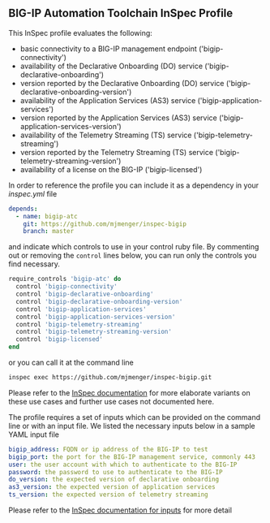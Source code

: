 ## BIG-IP Automation Toolchain InSpec Profile

This InSpec profile evaluates the following:
- basic connectivity to a BIG-IP management endpoint ('bigip-connectivity')
- availability of the Declarative Onboarding (DO) service ('bigip-declarative-onboarding')
- version reported by the Declarative Onboarding (DO) service ('bigip-declarative-onboarding-version')
- availability of the Application Services (AS3) service ('bigip-application-services')
- version reported by the Application Services (AS3) service ('bigip-application-services-version')
- availability of the Telemetry Streaming (TS) service ('bigip-telemetry-streaming')
- version reported by the Telemetry Streaming (TS) service ('bigip-telemetry-streaming-version')
- availability of a license on the BIG-IP ('bigip-licensed')

In order to reference the profile you can include it as a dependency in your *inspec.yml* file
```yaml
depends:
  - name: bigip-atc
    git: https://github.com/mjmenger/inspec-bigip
    branch: master
```
and indicate which controls to use in your control ruby file. By commenting out or removing the ```control``` lines below, you can run only the controls you find necessary.
```ruby
require_controls 'bigip-atc' do
  control 'bigip-connectivity'
  control 'bigip-declarative-onboarding'
  control 'bigip-declarative-onboarding-version'
  control 'bigip-application-services'
  control 'bigip-application-services-version'
  control 'bigip-telemetry-streaming'
  control 'bigip-telemetry-streaming-version'
  control 'bigip-licensed'
end
```


or you can call it at the command line
```bash
inspec exec https://github.com/mjmenger/inspec-bigip.git
```
Please refer to the [InSpec documentation](https://inspec.io) for more elaborate variants on these use cases and further use cases not documented here.

The profile requires a set of inputs which can be provided on the command line or with an input file. We listed the necessary inputs below in a sample YAML input file
```yaml
bigip_address: FQDN or ip address of the BIG-IP to test
bigip_port: the port for the BIG-IP management service, commonly 443
user: the user account with which to authenticate to the BIG-IP
password: the password to use to authenticate to the BIG-IP
do_version: the expected version of declarative onboarding
as3_version: the expected version of application services
ts_version: the expected version of telemetry streaming
```

Please refer to the [InSpec documentation for inputs](https://www.inspec.io/docs/reference/inputs/) for more detail
